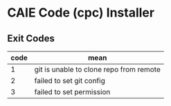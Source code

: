 # CAIE Code (cpc) Installer

## Exit Codes
| code | mean |
| ---- | ---- |
| 1 | git is unable to clone repo from remote |
| 2 | failed to set git config |
| 3 | failed to set permission |
